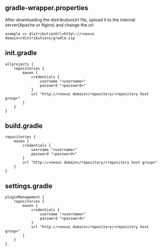 ## gradle-wrapper.properties
After downloading the distributionUrl file, upload it to the internal server(Apache or Nginx) and change the url

```
example => distributionUrl=http\://<nexus domain>/distributions/gradle.zip
```

## init.gradle
```
allprojects {
    repositories {
        maven {
            credentials {
                username "<username>"
                password "<password>"
            }
            url "http://<nexus domain>/repository/<repository host group>"
        }
    }
}
```

## build.gradle
```
repositories {
    maven {
        credentials {
            username "<username>"
            password "<password>"
        }
        url "http://<nexus domain>/repository/<repository host group>"
    }
}
```

## settings.gradle
```
pluginManagement {
    repositories {
        maven {
            credentials {
                username "<username>"
                password "<password>"
            }
            url "http://<nexus domain>/repository/<repository host group>"
        }
    }
}
```
